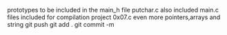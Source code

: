 prototypes to be included in the main_h file
putchar.c also included
main.c files included for compilation
project 0x07.c even more pointers,arrays and string
git push
git add .
git commit -m

